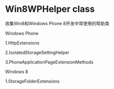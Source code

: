 Win8WPHelper class
============

收集Win8和Windows Phone 8开发中常使用的帮助类

Windows Phone

1.HttpExtensions

2.IsolatedStorageSettingHelper

3.PhoneApplicationPageExtensionMethods

Windows 8

1.StorageFolderExtensions

